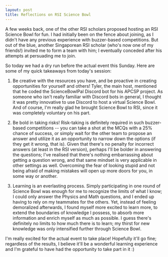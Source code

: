 ```yaml
---
layout: post
title: Reflections on RSI Science Bowl
---
```


A few weeks back, one of the other RSI scholars proposed hosting an RSI Science Bowl for fun. I had initially been on the fence about joining, as I didn't have any previous experience with buzzer-based competitions. But out of the blue, another Singaporean RSI scholar (who's now one of my friends!) invited me to form a team with him; I eventually conceded after his attempts at persuading me to join. 

So today we had a dry run before the actual event this Sunday. Here are some of my quick takeaways from today's session:

1. Be creative with the resources you have, and be proactive in creating opportunities for yourself and others! Tyler, the main host, mentioned that he coded the ScienceBowlPal Discord bot for his APCSP project. As someone who isn't really familiar with Discord bots in general, I thought it was pretty innovative to use Discord to host a virtual Science Bowl. And of course, I'm really glad he brought Science Bowl to RSI, since it was completely voluntary on his part.

2. Be bold in taking risks! Risk-taking is definitely required in such buzzer-based competitions -- you can take a shot at the MCQs with a 25% chance of success, or simply wait for the other team to propose an answer and utilize it as an opportunity to narrow down the options (if they get it wrong, that is). Given that there's no penalty for incorrect answers (at least in the RSI version), perhaps I'll be bolder in answering the questions; I've realised that there's nothing embarrassing about getting a question wrong, and that same mindset is very applicable in other settings as well. Overcoming the fear of looking stupid and not being afraid of making mistakes will open up more doors for you, in some way or another.

3. Learning is an everlasting process. Simply participating in one round of Science Bowl was enough for me to recognize the limits of what I know; I could only answer the Physics and Math questions, and I ended up having to rely on my teammates for the others. Yet, instead of feeling demoralized afterwards, I found myself more excited to learn more, to extend the boundaries of knowledge I possess, to absorb more information and enrich myself as much as possible. I guess there's definitely no limits to how much there is to learn; my thirst for new knowledge was only intensified further through Science Bowl. 

I'm really excited for the actual event to take place! Hopefully it'll go fine; regardless of the results, I believe it'll be a wonderful learning experience and I'm grateful to have had the opportunity to take part in it :)
